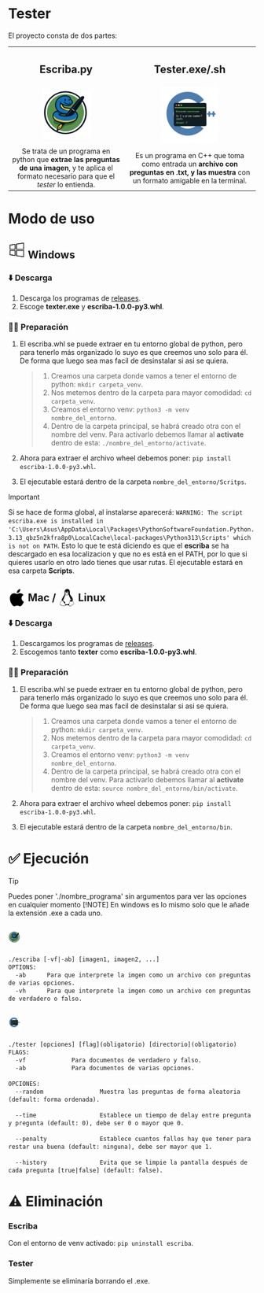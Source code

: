 # Tester
El proyecto consta de dos partes:
<table align="center">
  <tr>
    <th><h2>Escriba.py</h2></th>
    <th><h2>Tester.exe/.sh</h2></th>
  </tr>
  <tr align="center">
    <td><img src="assets/logos/Escriba_logo.png" width="45%"></td>
    <td><img src="assets/logos/Tester_logo.png" width="45%"></td>
  </tr>
  <tr align="center">
    <td>Se trata de un programa en python que <strong>extrae las preguntas de una imagen</strong>, y te aplica el formato necesario para que el <em>tester</em> lo entienda.</td>
    <td>Es un programa en C++ que toma como entrada un <strong>archivo con preguntas en .txt, y las muestra</strong> con un formato amigable en la terminal.</td>
  </tr>
</table>

# Modo de uso
<h2>
  <img src="assets/iconos/windows.svg" width=35px>
  Windows
</h2>

### ⬇️ Descarga
1. Descarga los programas de <a style="text-decoration: underline" href="https://github.com/cmc00150/Tester/releases/tag/v1.0.0">releases</a>.
2. Escoge **texter.exe** y **escriba-1.0.0-py3.whl**.
### 🏋️‍♂️ Preparación
1. El escriba.whl se puede extraer en tu entorno global de python, pero para tenerlo más organizado lo suyo es que creemos uno solo para él. De forma que luego sea mas facil de desinstalar si asi se quiera.
   <p></p>
   
   > 1. Creamos una carpeta donde vamos a tener el entorno de python: `mkdir carpeta_venv`.
   > 2. Nos metemos dentro de la carpeta para mayor comodidad: `cd carpeta_venv`.
   > 3. Creamos el entorno venv: `python3 -m venv nombre_del_entorno`.
   > 4. Dentro de la carpeta principal, se habrá creado otra con el nombre del venv. Para activarlo debemos llamar al **activate** dentro de esta: `./nombre_del_entorno/activate`.
2. Ahora para extraer el archivo wheel debemos poner: `pip install escriba-1.0.0-py3.whl`.
3. El ejecutable estará dentro de la carpeta `nombre_del_entorno/Scritps`.
> [!IMPORTANT] 
> Si se hace de forma global, al instalarse aparecerá: `WARNING: The script escriba.exe is installed in 'C:\Users\Asus\AppData\Local\Packages\PythonSoftwareFoundation.Python.3.13_qbz5n2kfra8p0\LocalCache\local-packages\Python313\Scripts' which is not on PATH`. Esto lo que te está diciendo es que el **escriba** se ha descargado en esa localizacion y que no es está en el PATH, por lo que si quieres usarlo en otro lado tienes que usar rutas. El ejecutable estará en esa carpeta __Scripts__.

<h2 style="display: flex; align-items: center; gap: 5px; ">
  <img src="assets/iconos/apple.svg" width=35px>
  Mac / 
  <img src="assets/iconos/linux.svg" width=35px>
  Linux
</h2>

### ⬇️ Descarga
1. Descargamos los programas de <a style="text-decoration: underline" href="https://github.com/cmc00150/Tester/releases/tag/v1.0.0">releases</a>.
2. Escogemos tanto **texter** como **escriba-1.0.0-py3.whl**.
### 🏋️‍♂️ Preparación
1. El escriba.whl se puede extraer en tu entorno global de python, pero para tenerlo más organizado lo suyo es que creemos uno solo para él. De forma que luego sea mas facil de desinstalar si asi se quiera.
   <a name="activar-venv"></a>
   
   > 1. Creamos una carpeta donde vamos a tener el entorno de python: `mkdir carpeta_venv`.
   > 2. Nos metemos dentro de la carpeta para mayor comodidad: `cd carpeta_venv`.
   > 3. Creamos el entorno venv: `python3 -m venv nombre_del_entorno`.
   > 4. Dentro de la carpeta principal, se habrá creado otra con el nombre del venv. Para activarlo debemos llamar al **activate** dentro de esta: `source nombre_del_entorno/bin/activate`.
2. Ahora para extraer el archivo wheel debemos poner: `pip install escriba-1.0.0-py3.whl`.
3. El ejecutable estará dentro de la carpeta `nombre_del_entorno/bin`.

# ✅ Ejecución
> [!TIP]
> Puedes poner './nombre_programa' sin argumentos para ver las opciones en cualquier momento
> [!NOTE]
> En windows es lo mismo solo que le añade la extensión .exe a cada uno.
<h2><img src="assets/logos/Escriba_logo.png" width="5%"></h2>

```
./escriba [-vf|-ab] [imagen1, imagen2, ...]
OPTIONS:
  -ab      Para que interprete la imgen como un archivo con preguntas de varias opciones.
  -vh      Para que interprete la imgen como un archivo con preguntas de verdadero o falso.
```

<h2><img src="assets/logos/Tester_logo.png" width="5%"></h2>

```
./tester [opciones] [flag](obligatorio) [directorio](obligatorio)
FLAGS:
  -vf             Para documentos de verdadero y falso.
  -ab             Para documentos de varias opciones.

OPCIONES:
  --random                Muestra las preguntas de forma aleatoria (default: forma ordenada).

  --time                  Establece un tiempo de delay entre pregunta y pregunta (default: 0), debe ser 0 o mayor que 0.

  --penalty               Establece cuantos fallos hay que tener para restar una buena (default: ninguna), debe ser mayor que 1.

  --history               Evita que se limpie la pantalla después de cada pregunta [true|false] (default: false).
```

# ⚠️ Eliminación
### Escriba
Con el entorno de venv activado: `pip uninstall escriba`.
### Tester
Simplemente se eliminaría borrando el .exe.
